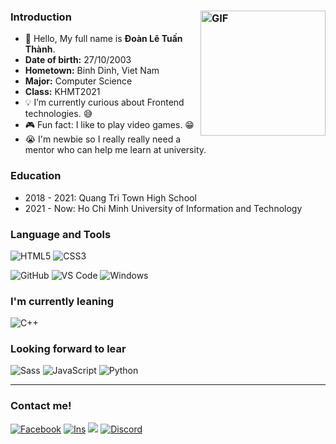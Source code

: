### Introduction <img align="right" alt="GIF" height="200px" src="https://lh3.googleusercontent.com/a-/AOh14GhY2essJ3-hUJSTHwJt3xq-RdTLobd1l4wIqmbj=s360-p-rw-no" />


- 👋 Hello, My full name is **Đoàn Lê Tuấn Thành**.
- **Date of birth:** 27/10/2003
- **Hometown:** Binh Dinh, Viet Nam
- **Major:** Computer Science
- **Class:** KHMT2021
- 💡 I’m currently curious about Frontend technologies. 😅
- 🎮 Fun fact: I like to play video games. 😁
- 😭 I'm newbie so I really really need a mentor who can help me learn at university. 

### Education

- 2018 - 2021: Quang Tri Town High School
- 2021 - Now: Ho Chi Minh University of Information and Technology


### Language and Tools

![HTML5](https://img.shields.io/badge/HTML5-E34F26?style=for-the-badge&logo=html5&logoColor=white)
![CSS3](https://img.shields.io/badge/CSS3-1572B6?style=for-the-badge&logo=css3&logoColor=white)

![GitHub](https://img.shields.io/badge/GitHub-100000?style=for-the-badge&logo=github&logoColor=white)
![VS Code](https://img.shields.io/badge/Visual_Studio_Code-0078D4?style=for-the-badge&logo=visual%20studio%20code&logoColor=white)
![Windows](https://img.shields.io/badge/Windows-0078D6?style=for-the-badge&logo=windows&logoColor=white)
### I'm currently leaning
![C++](https://img.shields.io/badge/C%2B%2B-00599C?style=for-the-badge&logo=c%2B%2B&logoColor=white)
### Looking forward to lear
![Sass](https://img.shields.io/badge/Sass-CC6699?style=for-the-badge&logo=sass&logoColor=white)
![JavaScript](https://img.shields.io/badge/JavaScript-323330?style=for-the-badge&logo=javascript&logoColor=F7DF1E)
![Python](https://img.shields.io/badge/Python-FFD43B?style=for-the-badge&logo=python&logoColor=darkgreen)

--- 

### Contact me!

[![Facebook](https://img.shields.io/badge/Facebook-1877F2?style=for-the-badge&logo=facebook&logoColor=white)](https://www.facebook.com/doanletuanthanh/)
[![Ins](https://img.shields.io/badge/Instagram-E4405F?style=for-the-badge&logo=instagram&logoColor=white)](https://www.instagram.com/thanh.dltt/)
<a href="mailto:thanh99949@gmail.com"><img src="https://img.shields.io/badge/Gmail-D14836?style=for-the-badge&logo=gmail&logoColor=white"></a>
[![Discord](https://img.shields.io/badge/Discord-7289DA?style=for-the-badge&logo=discord&logoColor=white)](https://discordapp.com/users/Thanhdepgiai#5704/)

